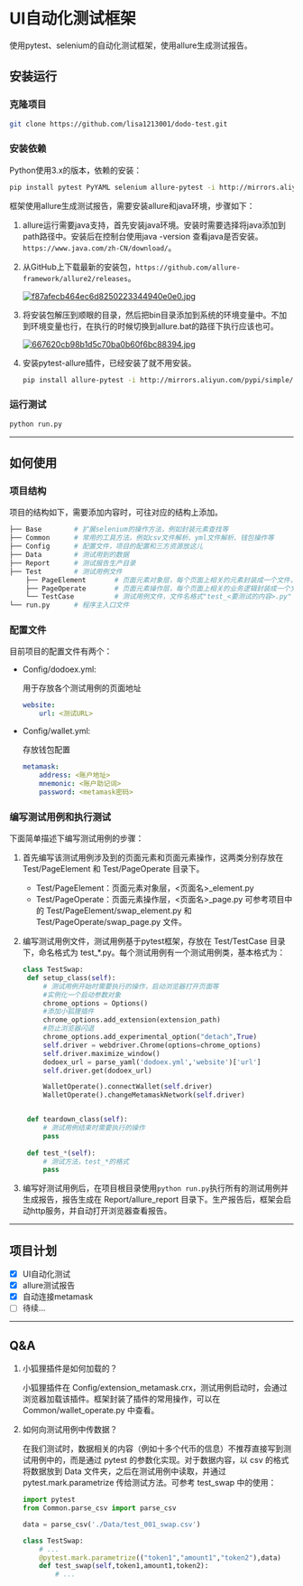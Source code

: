 # UI自动化测试框架

使用pytest、selenium的自动化测试框架，使用allure生成测试报告。


## 安装运行

### 克隆项目

```bash
git clone https://github.com/lisa1213001/dodo-test.git
```

### 安装依赖

Python使用3.x的版本，依赖的安装：

```bash
pip install pytest PyYAML selenium allure-pytest -i http://mirrors.aliyun.com/pypi/simple/
```

框架使用allure生成测试报告，需要安装allure和java环境，步骤如下：


1. allure运行需要java支持，首先安装java环境。安装时需要选择将java添加到path路径中。安装后在控制台使用java -version 查看java是否安装。`https://www.java.com/zh-CN/download/`。

2. 从GitHub上下载最新的安装包，`https://github.com/allure-framework/allure2/releases`。

    [![f87afecb464ec6d8250223344940e0e0.jpg](https://image.ppzxxz.xyz/images/2022/04/12/f87afecb464ec6d8250223344940e0e0.jpg)](https://image.ppzxxz.xyz/image/6xn)

3. 将安装包解压到顺眼的目录，然后把bin目录添加到系统的环境变量中。不加到环境变量也行，在执行的时候切换到allure.bat的路径下执行应该也可。

    [![667620cb98b1d5c70ba0b60f6bc88394.jpg](https://image.ppzxxz.xyz/images/2022/04/12/667620cb98b1d5c70ba0b60f6bc88394.jpg)](https://image.ppzxxz.xyz/image/Agi)

4. 安装pytest-allure插件，已经安装了就不用安装。

    ```bash
    pip install allure-pytest -i http://mirrors.aliyun.com/pypi/simple/
    ```



### 运行测试

```bash
python run.py
```

---

## 如何使用

### 项目结构

项目的结构如下，需要添加内容时，可往对应的结构上添加。

```bash
├── Base        # 扩展selenium的操作方法，例如封装元素查找等
├── Common      # 常用的工具方法，例如csv文件解析、yml文件解析、钱包操作等
├── Config      # 配置文件，项目的配置和三方资源放这儿
├── Data        # 测试用到的数据
├── Report      # 测试报告生产目录
├── Test        # 测试用例文件
    ├── PageElement       # 页面元素对象层，每个页面上相关的元素封装成一个文件，文件名格式"<页面名>_element.py"
    ├── PageOperate       # 页面元素操作层，每个页面上相关的业务逻辑封装成一个文件，文件名格式"<页面名>_page.py"
    └── TestCase          # 测试用例文件，文件名格式"test_<要测试的内容>.py"
└── run.py      # 程序主入口文件
```

### 配置文件

目前项目的配置文件有两个：

- Config/dodoex.yml:

    用于存放各个测试用例的页面地址

    ```yml
    website:
        url: <测试URL>
    ```

- Config/wallet.yml:
    
    存放钱包配置

    ```yml
    metamask:
        address: <账户地址>
        mnemonic: <账户助记词>
        password: <metamask密码>
    ```

### 编写测试用例和执行测试


下面简单描述下编写测试用例的步骤：

1. 首先编写该测试用例涉及到的页面元素和页面元素操作，这两类分别存放在 Test/PageElement 和 Test/PageOperate 目录下。
      - Test/PageElement：页面元素对象层，<页面名>_element.py
      - Test/PageOperate：页面元素操作层，<页面名>_page.py
   可参考项目中的 Test/PageElement/swap_element.py 和 Test/PageOperate/swap_page.py 文件。

2. 编写测试用例文件，测试用例基于pytest框架，存放在 Test/TestCase 目录下，命名格式为 test_*.py。每个测试用例有一个测试用例类，基本格式为：
   ```python
   class TestSwap:
    def setup_class(self):
        # 测试用例开始时需要执行的操作，启动浏览器打开页面等
        #实例化一个启动参数对象
        chrome_options = Options()
        #添加小狐狸插件
        chrome_options.add_extension(extension_path)
        #防止浏览器闪退
        chrome_options.add_experimental_option("detach",True)
        self.driver = webdriver.Chrome(options=chrome_options)
        self.driver.maximize_window()
        dodoex_url = parse_yaml('dodoex.yml','website')['url']
        self.driver.get(dodoex_url)

        WalletOperate().connectWallet(self.driver)
        WalletOperate().changeMetamaskNetwork(self.driver)


    def teardown_class(self):
        # 测试用例结束时需要执行的操作
        pass
    
    def test_*(self):
        # 测试方法，test_*的格式
        pass
   ```
3. 编写好测试用例后，在项目根目录使用`python run.py`执行所有的测试用例并生成报告，报告生成在 Report/allure_report 目录下。生产报告后，框架会启动http服务，并自动打开浏览器查看报告。

---

## 项目计划

- [x] UI自动化测试
- [x] allure测试报告
- [x] 自动连接metamask
- [ ] 待续...

---

## Q&A

1. 小狐狸插件是如何加载的？
    
    小狐狸插件在 Config/extension_metamask.crx，测试用例启动时，会通过浏览器加载该插件。框架封装了插件的常用操作，可以在 Common/wallet_operate.py 中查看。

2. 如何向测试用例中传数据？
    
    在我们测试时，数据相关的内容（例如十多个代币的信息）不推荐直接写到测试用例中的，而是通过 pytest 的参数化实现。对于数据内容，以 csv 的格式将数据放到 Data 文件夹，之后在测试用例中读取，并通过 pytest.mark.parametrize 传给测试方法。可参考 test_swap 中的使用：
    
    ```python
    import pytest
    from Common.parse_csv import parse_csv

    data = parse_csv('./Data/test_001_swap.csv')

    class TestSwap:
        # ...
        @pytest.mark.parametrize(("token1","amount1","token2"),data)
        def test_swap(self,token1,amount1,token2):
            # ...
    ```

